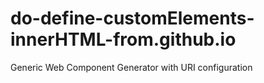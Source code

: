 # do-define-customElements-innerHTML-from.github.io
Generic Web Component Generator with URI configuration
